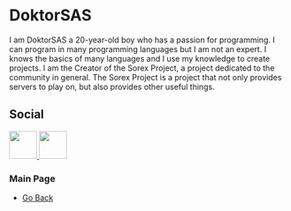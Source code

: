 # DoktorSAS
I am DoktorSAS a 20-year-old boy who has a passion for programming. I can program in many programming languages but I am not an expert. I knows the basics of many languages and I use my knowledge to create projects. 
I am the Creator of the Sorex Project, a project dedicated to the community in general. The Sorex Project is a project that not only provides servers to play on, but also provides other useful things.

## Social

<a href="https://twitter.com/DoktorSAS"> <img src="https://i.imgur.com/xAANm7S.png" width="50" high = "50"/> </a><a href="https://twitter.com/DoktorSAS"> <img src="https://i.imgur.com/XlctxvH.png" width="50" high = "50"/> </a>

### Main Page
- [Go Back](https://github.com/DoktorSAS/Sorex/blob/main/README.md)
